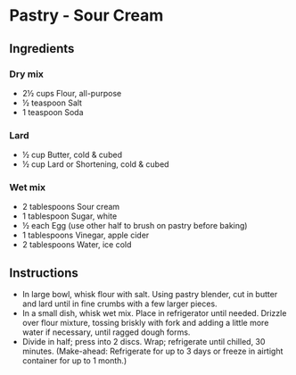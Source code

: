 <!-- ![Pastry - Sour Cream](pics/12.jpg) -->
# Pastry - Sour Cream

## Ingredients

### Dry mix

- 2½ cups Flour, all-purpose
- ½ teaspoon Salt
- 1 teaspoon Soda

### Lard

- ½ cup Butter, cold & cubed
- ½ cup Lard or Shortening, cold & cubed

### Wet mix

- 2 tablespoons Sour cream
- 1 tablespoon Sugar, white
- ½ each Egg (use other half to brush on pastry before baking)
- 1 tablespoons Vinegar, apple cider
- 2 tablespoons Water, ice cold

## Instructions

- In large bowl, whisk flour with salt. Using pastry blender, cut in butter and lard until in fine crumbs with a few larger pieces.
- In a small dish, whisk wet mix. Place in refrigerator until needed. Drizzle over flour mixture, tossing briskly with fork and adding a little more water if necessary, until ragged dough forms.
- Divide in half; press into 2 discs. Wrap; refrigerate until chilled, 30 minutes. (Make-ahead: Refrigerate for up to 3 days or freeze in airtight container for up to 1 month.)


<!-- 

## Notes

20251005: Add 1 Tbsp sugar + 1 tsp soda + 1 Tbsp cider vinegar. Reduce sour cream to 2 Tbsp and water to 2 Tbsp. Rolls very nicely. 

20181111: First try with apple pie. Really light, very nice.

[Original Page from www.canadianliving.com](https://www.canadianliving.com/food/baking-and-desserts/recipe/double-crust-sour-cream-pastry)

-->
